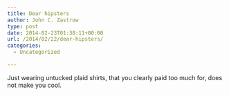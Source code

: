 ```yaml
---
title: Dear hipsters
author: John C. Zastrow
type: post
date: 2014-02-23T01:38:11+00:00
url: /2014/02/22/dear-hipsters/
categories:
  - Uncategorized

---
```

Just wearing untucked plaid shirts, that you clearly paid too much for, does not make you cool.